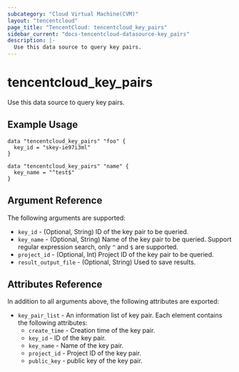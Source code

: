 ```yaml
---
subcategory: "Cloud Virtual Machine(CVM)"
layout: "tencentcloud"
page_title: "TencentCloud: tencentcloud_key_pairs"
sidebar_current: "docs-tencentcloud-datasource-key_pairs"
description: |-
  Use this data source to query key pairs.
---
```


# tencentcloud_key_pairs

Use this data source to query key pairs.

## Example Usage

```hcl
data "tencentcloud_key_pairs" "foo" {
  key_id = "skey-ie97i3ml"
}

data "tencentcloud_key_pairs" "name" {
  key_name = "^test$"
}
```

## Argument Reference

The following arguments are supported:

* `key_id` - (Optional, String) ID of the key pair to be queried.
* `key_name` - (Optional, String) Name of the key pair to be queried. Support regular expression search, only `^` and `$` are supported.
* `project_id` - (Optional, Int) Project ID of the key pair to be queried.
* `result_output_file` - (Optional, String) Used to save results.

## Attributes Reference

In addition to all arguments above, the following attributes are exported:

* `key_pair_list` - An information list of key pair. Each element contains the following attributes:
  * `create_time` - Creation time of the key pair.
  * `key_id` - ID of the key pair.
  * `key_name` - Name of the key pair.
  * `project_id` - Project ID of the key pair.
  * `public_key` - public key of the key pair.


